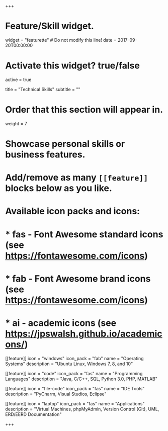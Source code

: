 +++
# Feature/Skill widget.
widget = "featurette"  # Do not modify this line!
date = 2017-09-20T00:00:00

# Activate this widget? true/false
active = true

title = "Technical Skills"
subtitle = ""

# Order that this section will appear in.
weight = 7

# Showcase personal skills or business features.
# 
# Add/remove as many `[[feature]]` blocks below as you like.
# 
# Available icon packs and icons:
# * fas - Font Awesome standard icons (see https://fontawesome.com/icons)
# * fab - Font Awesome brand icons (see https://fontawesome.com/icons)
# * ai - academic icons (see https://jpswalsh.github.io/academicons/)

[[feature]]
  icon = "windows"
  icon_pack = "fab"
  name = "Operating Systems"
  description = "Ubuntu Linux, Windows 7, 8, and 10"
  
[[feature]]
  icon = "code"
  icon_pack = "fas"
  name = "Programming Languages"
  description = "Java, C/C++, SQL, Python 3.0, PHP, MATLAB"  
  
[[feature]]
  icon = "file-code"
  icon_pack = "fas"
  name = "IDE Tools"
  description = "PyCharm, Visual Studios, Eclipse"  
  
[[feature]]
  icon = "laptop"
  icon_pack = "fas"
  name = "Applications"
  description = "Virtual Machines, phpMyAdmin, Version Control (Git), UML, ERD/EERD Documentation"

+++
